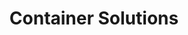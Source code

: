 ---
blog: https://container-solutions.com/blog
codehost: https://github.com/ContainerSolutions
linkedin: https://linkedin.com/company/container-solutions
logohandle: container-solutions
sort: container-solutions
title: Container Solutions
twitter: https://x.com/containersoluti
website: https://container-solutions.com/
---